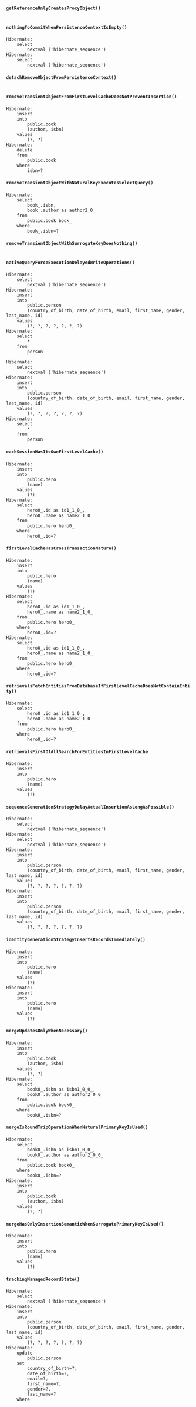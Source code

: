 #### `getReferenceOnlyCreatesProxyObject()`
```shell script

```

#### `nothingToCommitWhenPersistenceContextIsEmpty()`
```shell script
Hibernate: 
    select
        nextval ('hibernate_sequence')
Hibernate: 
    select
        nextval ('hibernate_sequence')
```

#### `detachRemoveObjectFromPersistenceContext()`
```shell script

```

#### `removeTransientObjectFromFirstLevelCacheDoesNotPreventInsertion()`
```shell script
Hibernate: 
    insert 
    into
        public.book
        (author, isbn) 
    values
        (?, ?)
Hibernate: 
    delete 
    from
        public.book 
    where
        isbn=?
```

#### `removeTransientObjectWithNaturalKeyExecutesSelectQuery()`
```shell script
Hibernate: 
    select
        book_.isbn,
        book_.author as author2_0_ 
    from
        public.book book_ 
    where
        book_.isbn=?
```

#### `removeTransientObjectWithSurrogateKeyDoesNothing()`
```shell script
```

#### `nativeQueryForceExecutionDelayedWriteOperations()`
```shell script
Hibernate: 
    select
        nextval ('hibernate_sequence')
Hibernate: 
    insert 
    into
        public.person
        (country_of_birth, date_of_birth, email, first_name, gender, last_name, id) 
    values
        (?, ?, ?, ?, ?, ?, ?)
Hibernate: 
    select
        * 
    from
        person

Hibernate: 
    select
        nextval ('hibernate_sequence')
Hibernate: 
    insert 
    into
        public.person
        (country_of_birth, date_of_birth, email, first_name, gender, last_name, id) 
    values
        (?, ?, ?, ?, ?, ?, ?)
Hibernate: 
    select
        * 
    from
        person
```

#### `eachSessionHasItsOwnFirstLevelCache()`
```shell script
Hibernate: 
    insert 
    into
        public.hero
        (name) 
    values
        (?)
Hibernate: 
    select
        hero0_.id as id1_1_0_,
        hero0_.name as name2_1_0_ 
    from
        public.hero hero0_ 
    where
        hero0_.id=?
```

#### `firstLevelCacheHasCrossTransactionNature()`
```shell script
Hibernate:
    insert
    into
        public.hero
        (name)
    values
        (?)
Hibernate:
    select
        hero0_.id as id1_1_0_,
        hero0_.name as name2_1_0_
    from
        public.hero hero0_
    where
        hero0_.id=?
Hibernate:
    select
        hero0_.id as id1_1_0_,
        hero0_.name as name2_1_0_
    from
        public.hero hero0_
    where
        hero0_.id=?

```

#### `retrievalsFetchEntitiesFromDatabaseIfFirstLevelCacheDoesNotContainEntity()`
```shell script
Hibernate:
    select
        hero0_.id as id1_1_0_,
        hero0_.name as name2_1_0_
    from
        public.hero hero0_
    where
        hero0_.id=?
```

#### `retrievalsFirstOfAllSearchForEntitiesInFirstLevelCache`
```shell script
Hibernate:
    insert
    into
        public.hero
        (name)
    values
        (?)
```

#### `sequenceGenerationStrategyDelayActualInsertionAsLongAsPossible()`
```shell script
Hibernate:
    select
        nextval ('hibernate_sequence')
Hibernate:
    select
        nextval ('hibernate_sequence')
Hibernate:
    insert
    into
        public.person
        (country_of_birth, date_of_birth, email, first_name, gender, last_name, id)
    values
        (?, ?, ?, ?, ?, ?, ?)
Hibernate:
    insert
    into
        public.person
        (country_of_birth, date_of_birth, email, first_name, gender, last_name, id)
    values
        (?, ?, ?, ?, ?, ?, ?)
```

#### `identityGenerationStrategyInsertsRecordsImmediately()`
```shell script
Hibernate:
    insert
    into
        public.hero
        (name)
    values
        (?)
Hibernate:
    insert
    into
        public.hero
        (name)
    values
        (?)
```

#### `mergeUpdatesOnlyWhenNecessary()`
```shell script
Hibernate:
    insert
    into
        public.book
        (author, isbn)
    values
        (?, ?)
Hibernate:
    select
        book0_.isbn as isbn1_0_0_,
        book0_.author as author2_0_0_
    from
        public.book book0_
    where
        book0_.isbn=?
```

#### `mergeIsRoundTripOperationWhenNaturalPrimaryKeyIsUsed()`

```shell script
Hibernate:
    select
        book0_.isbn as isbn1_0_0_,
        book0_.author as author2_0_0_
    from
        public.book book0_
    where
        book0_.isbn=?
Hibernate:
    insert
    into
        public.book
        (author, isbn)
    values
        (?, ?)
```

#### `mergeHasOnlyInsertionSemanticWhenSurrogatePrimaryKeyIsUsed()`
```shell script
Hibernate:
    insert
    into
        public.hero
        (name)
    values
        (?)
```

#### `trackingManagedRecordState()`

```shell script
Hibernate:
    select
        nextval ('hibernate_sequence')
Hibernate:
    insert
    into
        public.person
        (country_of_birth, date_of_birth, email, first_name, gender, last_name, id)
    values
        (?, ?, ?, ?, ?, ?, ?)
Hibernate:
    update
        public.person
    set
        country_of_birth=?,
        date_of_birth=?,
        email=?,
        first_name=?,
        gender=?,
        last_name=?
    where


